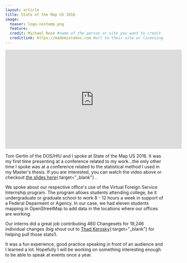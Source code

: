 ```yaml
---
layout: article
title: State of the Map US 2016
image:
  teaser: logo-nostamp.png  
  feature:
  credit: Michael Rose #name of the person or site you want to credit
  creditlink: https://mademistakes.com #url to their site or licensing
---
```


<iframe width="560" height="315" src="https://www.youtube.com/embed/mZ1Pe6UJyTo?list=PLqjPa29lMiE3eR-gK80irr3xdUiRbIMeg" frameborder="0" allowfullscreen></iframe>
<!-- {% youtube mZ1Pe6UJyTo %} -->

Tom Gertin of the DOS/HIU and I spoke at State of the Map US 2016.  It was my
first time presenting at a conference related to my work...the only other time I
spoke was at a conference related to the statistical method I used in my Master's
thesis.  If you are interested, you can watch the video above or checkout [the
slides here](https://notoncebut2x.github.io/realityIsVirtual/#/){:target="_blank"} .

We spoke about our respective office's use of the Virtual Foreign Service
Internship program.  The program allows students attending college, be it
undergraduate or graduate school to work 8 - 12 hours a week in support of a
Federal Deparment or Agency.  In our case, we had eleven students mapping in
OpenStreetMap to add data in the locations where our offices are working.

Our interns did a great job contributing 460 Changesets for 19,246 individual
changes (big shout out to [Thad Kerosky](https://twitter.com/thadk){:target="_blank"} for helping
pull those stats!).  

It was a fun experience, good practice speaking in front of an audience  and I
learned a lot.  Hopefully I will be working on something interesting enough to
be able to speak at events once a year.
